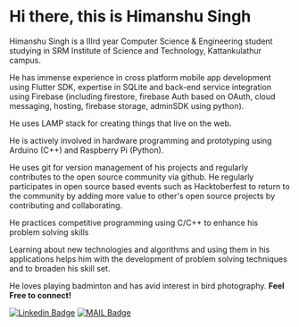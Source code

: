 # Hi there, this is Himanshu Singh

Himanshu Singh is a IIIrd year Computer Science & Engineering student studying in SRM Institute of Science and Technology, Kattankulathur campus.

He has immense experience in cross platform mobile app development using Flutter SDK, expertise in SQLite and back-end service integration using Firebase (including firestore, firebase Auth based on OAuth, cloud messaging, hosting, firebase storage, adminSDK using python).

He uses LAMP stack for creating things that live on the web.

He is actively involved in hardware programming and prototyping using Arduino (C++) and Raspberry Pi (Python).

He uses git for version management of his projects and regularly contributes to the open source community via github. He regularly participates in open source based events such as Hacktoberfest to return to the community by adding more value to other's open source projects by contributing and collaborating. 

He practices competitive programming using C/C++ to enhance his problem solving skills

Learning about new technologies and algorithms and using them in his applications helps him with the development of problem solving techniques and to broaden his skill set.

He loves playing badminton and has avid interest in bird photography.
 **Feel Free to connect!**


[![Linkedin Badge](https://img.shields.io/badge/-LinkedIn-blue?style=flat-square&logo=Linkedin&logoColor=white&link=https://www.linkedin.com/in/himanshu-singh-36bb721a2/)](https://www.linkedin.com/in/himanshu-singh-36bb721a2/)
[![MAIL Badge](https://img.shields.io/badge/-Gmail-c14438?style=flat-square&logo=Gmail&logoColor=white&link=mailto:himanshusingh335)](mailto:himanshusingh335@gmail.com)

